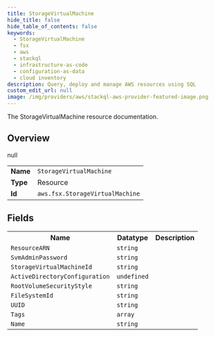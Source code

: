```yaml
---
title: StorageVirtualMachine
hide_title: false
hide_table_of_contents: false
keywords:
  - StorageVirtualMachine
  - fsx
  - aws
  - stackql
  - infrastructure-as-code
  - configuration-as-data
  - cloud inventory
description: Query, deploy and manage AWS resources using SQL
custom_edit_url: null
image: /img/providers/aws/stackql-aws-provider-featured-image.png
---
```

The StorageVirtualMachine resource documentation.

## Overview
<table><tbody>
<tr><td><b>Name</b></td><td><code>StorageVirtualMachine</code></td></tr>
<tr><td><b>Type</b></td><td>Resource</td></tr>
null
<tr><td><b>Id</b></td><td><code>aws.fsx.StorageVirtualMachine</code></td></tr>
</tbody></table>

## Fields
<table><tbody>
<tr><th>Name</th><th>Datatype</th><th>Description</th></tr>
<tr><td><code>ResourceARN</code></td><td><code>string</code></td><td></td></tr><tr><td><code>SvmAdminPassword</code></td><td><code>string</code></td><td></td></tr><tr><td><code>StorageVirtualMachineId</code></td><td><code>string</code></td><td></td></tr><tr><td><code>ActiveDirectoryConfiguration</code></td><td><code>undefined</code></td><td></td></tr><tr><td><code>RootVolumeSecurityStyle</code></td><td><code>string</code></td><td></td></tr><tr><td><code>FileSystemId</code></td><td><code>string</code></td><td></td></tr><tr><td><code>UUID</code></td><td><code>string</code></td><td></td></tr><tr><td><code>Tags</code></td><td><code>array</code></td><td></td></tr><tr><td><code>Name</code></td><td><code>string</code></td><td></td></tr>
</tbody></table>